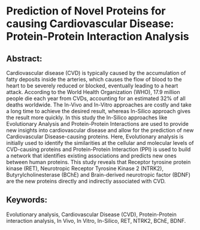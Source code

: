 # Prediction of Novel Proteins for causing Cardiovascular Disease: Protein-Protein Interaction Analysis

## Abstract:
Cardiovascular disease (CVD) is 
typically caused by the accumulation of fatty 
deposits inside the arteries, which causes the flow of 
blood to the heart to be severely reduced or 
blocked, eventually leading to a heart attack. 
According to the World Health Organization 
(WHO), 17.9 million people die each year from 
CVDs, accounting for an estimated 32% of all 
deaths worldwide. The In-Vivo and In-Vitro
approaches are costly and take a long time to 
achieve the desired result, whereas In-Silico
approach gives the result more quickly. In this 
study the In-Silico approaches like Evolutionary 
Analysis and Protein-Protein Interactions are used 
to provide new insights into cardiovascular disease 
and allow for the prediction of new Cardiovascular 
Disease-causing proteins. Here, Evolutionary 
analysis is initially used to identify the similarities 
at the cellular and molecular levels of CVD-causing 
proteins and Protein-Protein Interaction (PPI) is 
used to build a network that identifies existing 
associations and predicts new ones between human 
proteins. This study reveals that Receptor tyrosine protein kinase (RET), Neurotropic Receptor 
Tyrosine Kinase 2 (NTRK2), Butyrylcholinesterase 
(BChE) and Brain-derived neurotropic factor 
(BDNF) are the new proteins directly and indirectly 
associated with CVD.
## Keywords:
Evolutionary analysis, Cardiovascular 
Disease (CVD), Protein-Protein interaction 
analysis, In Vivo, In Vitro, In-Silico, RET, NTRK2, 
BChE, BDNF.
